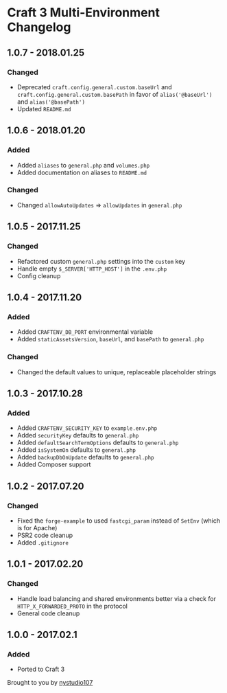 # Craft 3 Multi-Environment Changelog

## 1.0.7 - 2018.01.25
### Changed
* Deprecated `craft.config.general.custom.baseUrl` and `craft.config.general.custom.basePath` in favor of `alias('@baseUrl')` and `alias('@basePath')`
* Updated `README.md`

## 1.0.6 - 2018.01.20
### Added
* Added `aliases` to `general.php` and `volumes.php`
* Added documentation on aliases to `README.md`

### Changed
* Changed `allowAutoUpdates` => `allowUpdates` in `general.php`

## 1.0.5 - 2017.11.25
### Changed
* Refactored custom `general.php` settings into the `custom` key
* Handle empty `$_SERVER['HTTP_HOST']` in the `.env.php`
* Config cleanup

## 1.0.4 - 2017.11.20
### Added
* Added `CRAFTENV_DB_PORT` environmental variable
* Added `staticAssetsVersion`, `baseUrl`, and `basePath` to `general.php`

### Changed
* Changed the default values to unique, replaceable placeholder strings

## 1.0.3 - 2017.10.28
### Added
* Added `CRAFTENV_SECURITY_KEY` to `example.env.php`
* Added `securityKey` defaults to `general.php`
* Added `defaultSearchTermOptions` defaults to `general.php`
* Added `isSystemOn` defaults to `general.php`
* Added `backupDbOnUpdate` defaults to `general.php`
* Added Composer support

## 1.0.2 - 2017.07.20
### Changed
* Fixed the `forge-example` to used `fastcgi_param` instead of `SetEnv` (which is for Apache)
* PSR2 code cleanup
* Added `.gitignore`

## 1.0.1 - 2017.02.20
### Changed
* Handle load balancing and shared environments better via a check for `HTTP_X_FORWARDED_PROTO` in the protocol
* General code cleanup

## 1.0.0 - 2017.02.1
### Added
* Ported to Craft 3

Brought to you by [nystudio107](https://nystudio107.com/)
